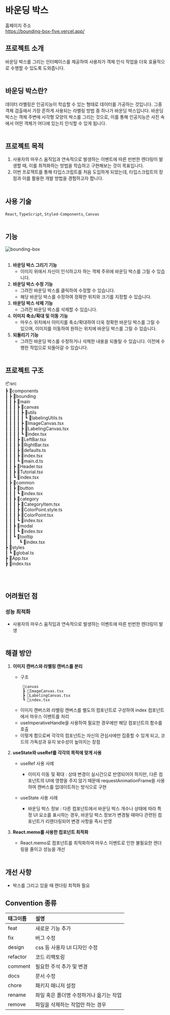 # 바운딩 박스

홈페이지 주소  
<https://bounding-box-five.vercel.app/>

## 프로젝트 소개

바운딩 박스를 그리는 인터페이스를 제공하여 사용자가 객체 인식 작업을 더욱 효율적으로 수행할 수 있도록 도와줍니다.
<br/><br/>

## 바운딩 박스란?

데이터 라벨링은 인공지능이 학습할 수 있는 형태로 데이터를 가공하는 것입니다. 그중 객체 검출에서 가장 흔하게 사용되는 라벨링 방법 중 하나가 바운딩 박스입니다. 바운딩 박스는 객체 주변에 사각형 모양의 박스를 그리는 것으로, 이를 통해 인공지능은 사진 속에서 어떤 객체가 어디에 있는지 인식할 수 있게 됩니다.
<br/><br/>

## 프로젝트 목적

1. 사용자의 마우스 움직임과 연속적으로 발생하는 이벤트에 따른 빈번한 렌더링이 발생할 때, 이를 최적화하는 방법을 학습하고 구현해보는 것이 목표입니다.
2. 이번 프로젝트를 통해 타입스크립트를 처음 도입하게 되었는데, 타입스크립트의 장점과 이를 활용한 개발 방법을 경험하고자 합니다.
   <br/><br/>

## 사용 기술

`React`, `TypeScript`, `Styled-Components`, `Canvas`
<br/><br/>

## 기능

![bounding-box](https://user-images.githubusercontent.com/78075709/228297892-c5b5ea0f-75b4-4c2e-bc8c-40821a59aa6a.png)
<br/><br/>

1. **바운딩 박스 그리기 기능**
    - 이미지 위에서 자신이 인식하고자 하는 객체 주위에 바운딩 박스를 그릴 수 있습니다.
2. **바운딩 박스 수정 기능**
    - 그려진 바운딩 박스를 클릭하여 수정할 수 있습니다.
    - 해당 바운딩 박스를 수정하여 정확한 위치와 크기를 지정할 수 있습니다.
3. **바운딩 박스 삭제 기능**
    - 그려진 바운딩 박스를 삭제할 수 있습니다.
4. **이미지 축소/확대 및 이동 기능**
    - 마우스 위치에서 이미지를 축소/확대하여 더욱 정확한 바운딩 박스를 그릴 수 있으며, 이미지를 이동하여 원하는 위치에 바운딩 박스를 그릴 수 있습니다.
5. **되돌리기 기능**
    - 그려진 바운딩 박스를 수정하거나 삭제한 내용을 되돌릴 수 있습니다. 이전에 수행한 작업으로 되돌아갈 수 있습니다.
      <br/><br/>

## 프로젝트 구조

📦src  
 ┣ 📂components  
 ┃ ┣ 📂bounding  
 ┃ ┃ ┣ 📂main  
 ┃ ┃ ┃ ┣ 📂canvas  
 ┃ ┃ ┃ ┃ ┣ 📂utils  
 ┃ ┃ ┃ ┃ ┃ ┗ 📜labelingUtils.ts  
 ┃ ┃ ┃ ┃ ┣ 📜ImageCanvas.tsx  
 ┃ ┃ ┃ ┃ ┣ 📜LabelingCanvas.tsx  
 ┃ ┃ ┃ ┃ ┗ 📜index.tsx  
 ┃ ┃ ┃ ┣ 📜LeftBar.tsx  
 ┃ ┃ ┃ ┣ 📜RightBar.tsx  
 ┃ ┃ ┃ ┣ 📜defaults.ts  
 ┃ ┃ ┃ ┣ 📜index.tsx  
 ┃ ┃ ┃ ┗ 📜main.d.ts  
 ┃ ┃ ┣ 📜Header.tsx  
 ┃ ┃ ┣ 📜Tutorial.tsx  
 ┃ ┃ ┗ 📜index.tsx  
 ┃ ┣ 📂common  
 ┃ ┃ ┣ 📂button  
 ┃ ┃ ┃ ┗ 📜index.tsx  
 ┃ ┃ ┣ 📂category  
 ┃ ┃ ┃ ┣ 📜CategoryItem.tsx  
 ┃ ┃ ┃ ┣ 📜ColorPoint.style.ts  
 ┃ ┃ ┃ ┣ 📜ColorPoint.tsx  
 ┃ ┃ ┃ ┗ 📜index.tsx  
 ┃ ┃ ┣ 📂modal  
 ┃ ┃ ┃ ┗ 📜index.tsx  
 ┃ ┃ ┗ 📂tooltip  
 ┃ ┃&nbsp;&nbsp;&nbsp;&nbsp;&nbsp;&nbsp;┗ 📜index.tsx  
 ┣ 📂styles  
 ┃ ┗ 📜global.ts  
 ┣ 📜App.tsx  
 ┣ 📜index.tsx

<br/><br/>

## 어려웠던 점

### 성능 최적화

-   사용자의 마우스 움직임과 연속적으로 발생하는 이벤트에 따른 빈번한 렌더링이 발생
    <br/><br/>

## 해결 방안

1. **이미지 캔버스와 라벨링 캔버스를 분리**
    - 구조
        ```
         📂canvas
         ┣ 📜ImageCanvas.tsx
         ┣ 📜LabelingCanvas.tsx
         ┗ 📜index.tsx
        ```
    - 이미지 캔버스와 라벨링 캔버스를 별도의 컴포넌트로 구성하여 index 컴포넌트에서 마우스 이벤트를 처리
    - useImperativeHandle을 사용하여 필요한 경우에만 해당 컴포넌트의 함수를 호출
    - 이렇게 함으로써 각각의 컴포넌트는 자신의 관심사에만 집중할 수 있게 되고, 코드의 가독성과 유지 보수성이 높아지는 장점
2. **useState와 useRef를 각각의 목적에 맞게 사용**

    - useRef 사용 사례

        - 이미지 이동 및 확대 : 상태 변경이 실시간으로 반영되어야 하지만, 다른 컴포넌트의 UI에 영향을 주지 않기 때문에 requestAnimationFrame을 사용하여 캔버스를 업데이트하는 방식으로 구현

    - useState 사용 사례
        - 바운딩 박스 정보 : 다른 컴포넌트에서 바운딩 박스 개수나 상태에 따라 특정 UI 요소를 표시하는 경우, 바운딩 박스 정보가 변경될 때마다 관련된 컴포넌트가 리렌더링되어 변경 사항을 즉시 반영

3. **React.memo를 사용한 컴포넌트 최적화**
    - React.memo로 컴포넌트를 최적화하여 마우스 이벤트로 인한 불필요한 렌더링을 줄이고 성능을 개선
      <br/><br/>

## 개선 사항

-   박스를 그리고 있을 때 렌더링 최적화 필요

## Convention 종류

| 태그이름 | 설명                                    |
| :------- | :-------------------------------------- |
| feat     | 새로운 기능 추가                        |
| fix      | 버그 수정                               |
| design   | css 등 사용자 UI 디자인 수정            |
| refactor | 코드 리팩토링                           |
| comment  | 필요한 주석 추가 및 변경                |
| docs     | 문서 수정                               |
| chore    | 패키지 매니저 설정                      |
| rename   | 파일 혹은 폴더명 수정하거나 옮기는 작업 |
| remove   | 파일을 삭제하는 작업만 하는 경우        |
